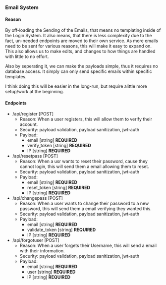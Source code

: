 ### Email System
#### Reason
By off-loading the Sending of the Emails, that means no templating inside of the Login System. It also means, that there is less complexity due to the fact, un-needed endpoints are moved to their own service. As more emails need to be sent for various reasons, this will make it easy to expand on. This also allows us to make edits, and changes to how things are handled with little to no effort. 

Also by seperating it, we can make the payloads simple, thus it requires no database access. It simply can only send specific emails within specific templates.

I think doing this will be easier in the long-run, but require alittle more setup/work at the beginning.
#### Endpoints
* /api/register [POST]
	* Reason: When a user registers, this will allow them to verify their account.
	* Security: payload validation, payload sanitization, jwt-auth
	* Payload:
		* email [string] **REQUIRED**
		* verify_token [string] **REQUIRED**
        * IP [string] **REQUIRED**
* /api/resetpass [POST]
	* Reason: When a usr wants to reset their password, cause they cannot login, this will send them a email allowing them to reset.
	* Security: payload validation, payload sanitization, jwt-auth
	* Payload:
		* email [string] **REQUIRED**
		* reset_token [string] **REQUIRED**
        * IP [string] **REQUIRED**
* /api/changepass [POST]
	* Reason: When a user wants to change their password to a new password, this will send them a email verifying they wanted this.
	* Security: payload validation, payload sanitization, jwt-auth
	* Payload:
		* email [string] **REQUIRED**
		* validate_token [string] **REQUIRED**
        * IP [string] **REQUIRED**
* /api/forgotuser [POST]
	* Reason: When a user forgets their Username, this will send a email with their information.
	* Security: payload validation, payload sanitization, jwt-auth
	* Payload:
		* email [string] **REQUIRED**
        * user [string] **REQUIRED**
        * IP [string] **REQUIRED**